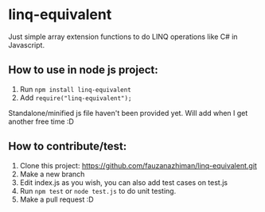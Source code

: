 # linq-equivalent
Just simple array extension functions to do LINQ operations like C# in Javascript.

## How to use in node js project:
1. Run `npm install linq-equivalent`
2. Add `require("linq-equivalent");`

Standalone/minified js file haven't been provided yet. Will add when I get another free time :D

## How to contribute/test:
1. Clone this project: https://github.com/fauzanazhiman/linq-equivalent.git
2. Make a new branch
3. Edit index.js as you wish, you can also add test cases on test.js
4. Run `npm test` or `node test.js` to do unit testing.
5. Make a pull request :D

